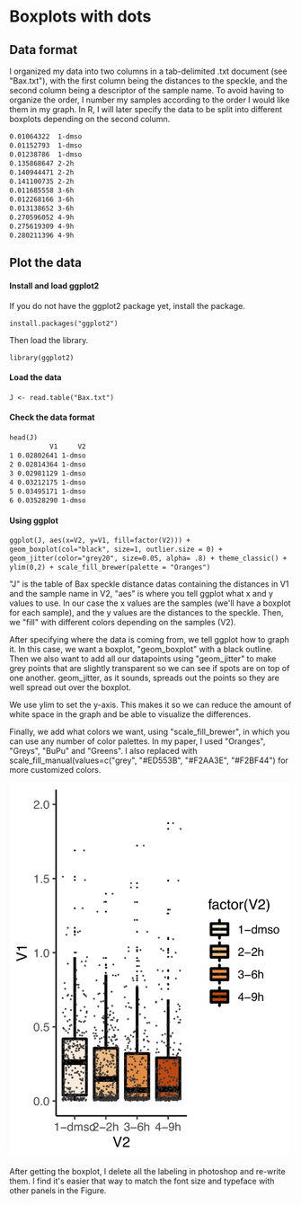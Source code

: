 # Boxplots with dots
## Data format
I organized my data into two columns in a tab-delimited .txt document (see "Bax.txt"), with the first column being the distances to the speckle, and the second column being a descriptor of the sample name. To avoid having to organize the order, I number my samples according to the order I would like them in my graph. In R, I will later specify the data to be split into different boxplots depending on the second column.
```
0.01064322	1-dmso
0.01152793	1-dmso
0.01238786	1-dmso
0.135868647	2-2h
0.140944471	2-2h
0.141100735	2-2h
0.011685558	3-6h
0.012268166	3-6h
0.013138652	3-6h
0.270596052	4-9h
0.275619309	4-9h
0.280211396	4-9h
```
## Plot the data
#### Install and load ggplot2
If you do not have the ggplot2 package yet, install the package.
```
install.packages("ggplot2")
```
Then load the library.
```
library(ggplot2)
```
#### Load the data
```
J <- read.table("Bax.txt")
```
#### Check the data format
```
head(J)
          V1     V2
1 0.02802641 1-dmso
2 0.02814364 1-dmso
3 0.02981129 1-dmso
4 0.03212175 1-dmso
5 0.03495171 1-dmso
6 0.03528290 1-dmso
```
#### Using ggplot
```
ggplot(J, aes(x=V2, y=V1, fill=factor(V2))) + geom_boxplot(col="black", size=1, outlier.size = 0) + geom_jitter(color="grey20", size=0.05, alpha= .8) + theme_classic() + ylim(0,2) + scale_fill_brewer(palette = "Oranges")
```
"J" is the table of Bax speckle distance datas containing the distances in V1 and the sample name in V2, "aes" is where you tell ggplot what x and y values to use. In our case the x values are the samples (we'll have a boxplot for each sample), and the y values are the distances to the speckle. Then, we "fill" with different colors depending on the samples (V2).
  
After specifying where the data is coming from, we tell ggplot how to graph it. In this case, we want a boxplot, "geom_boxplot" with a black outline. Then we also want to add all our datapoints using "geom_jitter" to make grey points that are slightly transparent so we can see if spots are on top of one another. geom_jitter, as it sounds, spreads out the points so they are well spread out over the boxplot. 
  
We use ylim to set the y-axis. This makes it so we can reduce the amount of white space in the graph and be able to visualize the differences.
  
Finally, we add what colors we want, using "scale_fill_brewer", in which you can use any number of color palettes. In my paper, I used "Oranges", "Greys", "BuPu" and "Greens". I also replaced with scale_fill_manual(values=c("grey", "#ED553B", "#F2AA3E", "#F2BF44") for more customized colors.

<img src="https://github.com/katealexander/Published-Figures/blob/master/images/Bax.png" alt="drawing" width="500"/>

After getting the boxplot, I delete all the labeling in photoshop and re-write them. I find it's easier that way to match the font size and typeface with other panels in the Figure.
